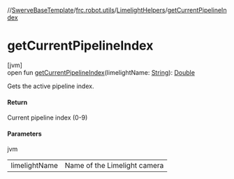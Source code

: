//[SwerveBaseTemplate](../../../index.md)/[frc.robot.utils](../index.md)/[LimelightHelpers](index.md)/[getCurrentPipelineIndex](get-current-pipeline-index.md)

# getCurrentPipelineIndex

[jvm]\
open fun [getCurrentPipelineIndex](get-current-pipeline-index.md)(limelightName: [String](https://docs.oracle.com/javase/8/docs/api/java/lang/String.html)): [Double](https://kotlinlang.org/api/latest/jvm/stdlib/kotlin/-double/index.html)

Gets the active pipeline index.

#### Return

Current pipeline index (0-9)

#### Parameters

jvm

| | |
|---|---|
| limelightName | Name of the Limelight camera |
